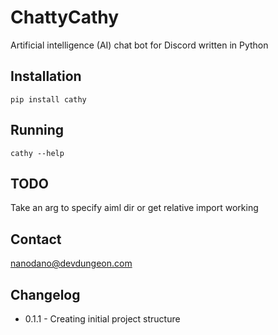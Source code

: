 # ChattyCathy
Artificial intelligence (AI) chat bot for Discord written in Python


## Installation

    pip install cathy
    
## Running

    cathy --help
    
    

## TODO

Take an arg to specify aiml dir or get relative import working

    
## Contact

nanodano@devdungeon.com

## Changelog

* 0.1.1 - Creating initial project structure

